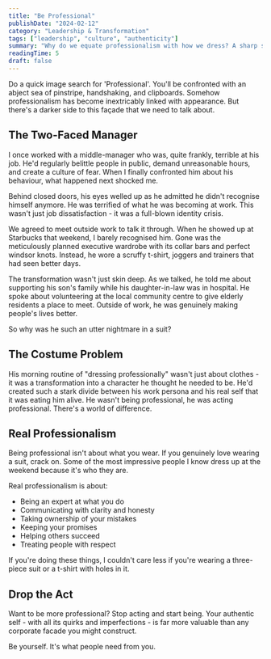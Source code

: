 ```yaml
---
title: "Be Professional"
publishDate: "2024-02-12"
category: "Leadership & Transformation"
tags: ["leadership", "culture", "authenticity"]
summary: "Why do we equate professionalism with how we dress? A sharp suit and polished shoes don't automatically make you professional - your actions and behaviours do."
readingTime: 5
draft: false
---
```


Do a quick image search for 'Professional'. You'll be confronted with an abject sea of pinstripe, handshaking, and clipboards. Somehow professionalism has become inextricably linked with appearance. But there's a darker side to this façade that we need to talk about.

## The Two-Faced Manager

I once worked with a middle-manager who was, quite frankly, terrible at his job. He'd regularly belittle people in public, demand unreasonable hours, and create a culture of fear. When I finally confronted him about his behaviour, what happened next shocked me.

Behind closed doors, his eyes welled up as he admitted he didn't recognise himself anymore. He was terrified of what he was becoming at work. This wasn't just job dissatisfaction - it was a full-blown identity crisis.

We agreed to meet outside work to talk it through. When he showed up at Starbucks that weekend, I barely recognised him. Gone was the meticulously planned executive wardrobe with its collar bars and perfect windsor knots. Instead, he wore a scruffy t-shirt, joggers and trainers that had seen better days.

The transformation wasn't just skin deep. As we talked, he told me about supporting his son's family while his daughter-in-law was in hospital. He spoke about volunteering at the local community centre to give elderly residents a place to meet. Outside of work, he was genuinely making people's lives better.

So why was he such an utter nightmare in a suit?

## The Costume Problem

His morning routine of "dressing professionally" wasn't just about clothes - it was a transformation into a character he thought he needed to be. He'd created such a stark divide between his work persona and his real self that it was eating him alive. He wasn't being professional, he was acting professional. There's a world of difference.

## Real Professionalism

Being professional isn't about what you wear. If you genuinely love wearing a suit, crack on. Some of the most impressive people I know dress up at the weekend because it's who they are.

Real professionalism is about:
- Being an expert at what you do
- Communicating with clarity and honesty
- Taking ownership of your mistakes
- Keeping your promises
- Helping others succeed
- Treating people with respect

If you're doing these things, I couldn't care less if you're wearing a three-piece suit or a t-shirt with holes in it.

## Drop the Act

Want to be more professional? Stop acting and start being. Your authentic self - with all its quirks and imperfections - is far more valuable than any corporate facade you might construct.

Be yourself. It's what people need from you.